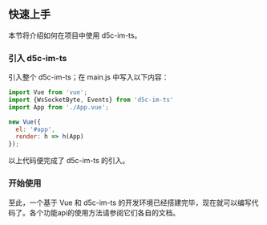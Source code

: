 <!--
 * @Author: vickiWu
 * @Date: 2022-04-02 09:45:34
 * @LastEditTime: 2022-04-06 17:05:13
 * @LastEditors: vickiWu
 * @Description: 
 * @FilePath: \d5c-ui\examples\docs\sdk\quickstart.md
-->
## 快速上手

本节将介绍如何在项目中使用 d5c-im-ts。

### 引入 d5c-im-ts

引入整个 d5c-im-ts；在 main.js 中写入以下内容：

```javascript
import Vue from 'vue';
import {WsSocketByte, Events} from 'd5c-im-ts'
import App from './App.vue';

new Vue({
  el: '#app',
  render: h => h(App)
});
```

以上代码便完成了 d5c-im-ts 的引入。
### 开始使用

至此，一个基于 Vue 和 d5c-im-ts 的开发环境已经搭建完毕，现在就可以编写代码了。各个功能api的使用方法请参阅它们各自的文档。
